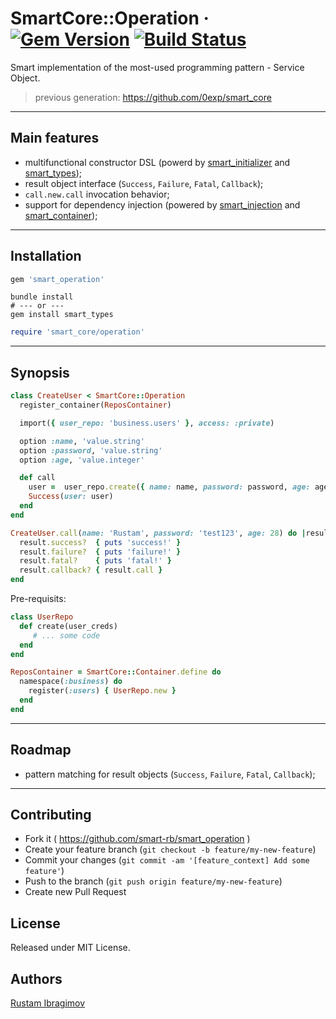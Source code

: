 # SmartCore::Operation &middot; [![Gem Version](https://badge.fury.io/rb/smart_operation.svg)](https://badge.fury.io/rb/smart_operation) [![Build Status](https://travis-ci.org/smart-rb/smart_operation.svg?branch=master)](https://travis-ci.org/smart-rb/smart_operation)

Smart implementation of the most-used programming pattern - Service Object.

> previous generation: https://github.com/0exp/smart_core

---

## Main features

- multifunctional constructor DSL (powerd by [smart_initializer](https://github.com/smart-rb/smart_initializer) and [smart_types](https://github.com/smart-rb/smart_types));
- result object interface (`Success`, `Failure`, `Fatal`, `Callback`);
- `call.new.call` invocation behavior;
- support for dependency injection (powered by [smart_injection](https://github.com/smart-rb/smart_injection) and [smart_container](https://github.com/smart-rb/smart_container));

---

## Installation

```ruby
gem 'smart_operation'
```

```shell
bundle install
# --- or ---
gem install smart_types
```

```ruby
require 'smart_core/operation'
```

---

## Synopsis

```ruby
class CreateUser < SmartCore::Operation
  register_container(ReposContainer)

  import({ user_repo: 'business.users' }, access: :private)

  option :name, 'value.string'
  option :password, 'value.string'
  option :age, 'value.integer'

  def call
    user =  user_repo.create({ name: name, password: password, age: age })
    Success(user: user)
  end
end

CreateUser.call(name: 'Rustam', password: 'test123', age: 28) do |result|
  result.success?  { puts 'success!' }
  result.failure?  { puts 'failure!' }
  result.fatal?    { puts 'fatal!' }
  result.callback? { result.call }
end
```

Pre-requisits:

```ruby
class UserRepo
  def create(user_creds)
     # ... some code
  end
end

ReposContainer = SmartCore::Container.define do
  namespace(:business) do
    register(:users) { UserRepo.new }
  end
end
```

---

## Roadmap

- pattern matching for result objects (`Success`, `Failure`, `Fatal`, `Callback`);

---

## Contributing

- Fork it ( https://github.com/smart-rb/smart_operation )
- Create your feature branch (`git checkout -b feature/my-new-feature`)
- Commit your changes (`git commit -am '[feature_context] Add some feature'`)
- Push to the branch (`git push origin feature/my-new-feature`)
- Create new Pull Request

## License

Released under MIT License.

## Authors

[Rustam Ibragimov](https://github.com/0exp)
